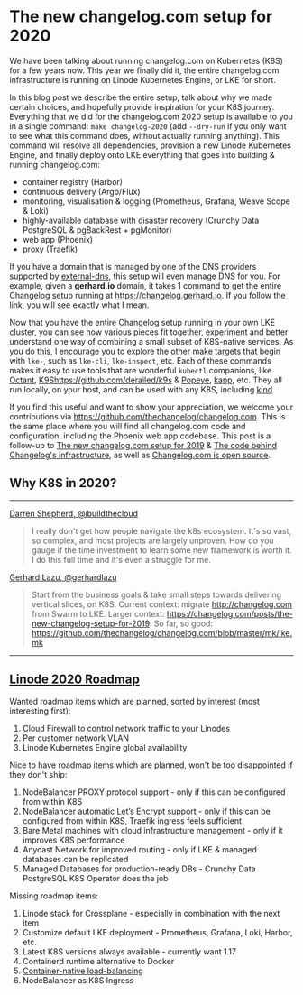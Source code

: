 # The new changelog.com setup for 2020

We have been talking about running changelog.com on Kubernetes (K8S) for a few years now.
This year we finally did it, the entire changelog.com infrastructure is running on Linode Kubernetes Engine, or LKE for short.

In this blog post we describe the entire setup, talk about why we made certain choices, and hopefully provide inspiration for your K8S journey.
Everything that we did for the changelog.com 2020 setup is available to you in a single command: `make changelog-2020` (add `--dry-run` if you only want to see what this command does, without actually running anything).
This command will resolve all dependencies, provision a new Linode Kubernetes Engine, and finally deploy onto LKE everything that goes into building & running changelog.com:

* container registry (Harbor)
* continuous delivery (Argo/Flux)
* monitoring, visualisation & logging (Prometheus, Grafana, Weave Scope & Loki)
* highly-available database with disaster recovery (Crunchy Data PostgreSQL & pgBackRest + pgMonitor)
* web app (Phoenix)
* proxy (Traefik)

If you have a domain that is managed by one of the DNS providers supported by [external-dns](https://github.com/kubernetes-sigs/external-dns), this setup will even manage DNS for you.
For example, given a **gerhard.io** domain, it takes 1 command to get the entire Changelog setup running at https://changelog.gerhard.io.
If you follow the link, you will see exactly what I mean.

Now that you have the entire Changelog setup running in your own LKE cluster, you can see how various pieces fit together, experiment and better understand one way of combining a small subset of K8S-native services.
As you do this, I encourage you to explore the other make targets that begin with `lke-`, such as `lke-cli`, `lke-inspect`, etc.
Each of these commands makes it easy to use tools that are wonderful `kubectl` companions, like [Octant](https://octant.dev/), [K9S]()https://github.com/derailed/k9s & [Popeye](https://github.com/derailed/popeye), [kapp](https://get-kapp.io/), etc.
They all run locally, on your host, and can be used with any K8S, including [kind](https://kind.sigs.k8s.io/).

If you find this useful and want to show your appreciation, we welcome your contributions via https://github.com/thechangelog/changelog.com.
This is the same place where you will find all changelog.com code and configuration, including the Phoenix web app codebase.
This post is a follow-up to [The new changelog.com setup for 2019](https://changelog.com/posts/the-new-changelog-setup-for-2019) & [The code behind Changelog's infrastructure](https://changelog.com/posts/the-code-behind-changelog-infrastructure), 
as well as [Changelog.com is open source](https://changelog.com/posts/changelog-is-open-source).

## Why K8S in 2020?

---

[Darren Shepherd, @ibuildthecloud](https://twitter.com/ibuildthecloud/status/1212216198596661248)
> I really don't get how people navigate the k8s ecosystem.
> It's so vast, so complex, and most projects are largely unproven.
> How do you gauge if the time investment to learn some new framework is worth it.
> I do this full time and it's even a struggle for me.

[Gerhard Lazu, @gerhardlazu](https://twitter.com/gerhardlazu/status/1212398935366668288?s=20)
> Start from the business goals & take small steps towards delivering vertical slices, on K8S.
> Current context: migrate http://changelog.com from Swarm to LKE.
> Larger context: https://changelog.com/posts/the-new-changelog-setup-for-2019.
> So far, so good: https://github.com/thechangelog/changelog.com/blob/master/mk/lke.mk

---

## [Linode 2020 Roadmap](https://www.linode.com/2019/12/30/2019-a-year-in-review)

Wanted roadmap items which are planned, sorted by interest (most interesting first):

1. Cloud Firewall to control network traffic to your Linodes
1. Per customer network VLAN
1. Linode Kubernetes Engine global availability

Nice to have roadmap items which are planned, won't be too disappointed if they don't ship:

1. NodeBalancer PROXY protocol support - only if this can be configured from within K8S
1. NodeBalancer automatic Let’s Encrypt support - only if this can be configured from within K8S, Traefik ingress feels sufficient
1. Bare Metal machines with cloud infrastructure management - only if it improves K8S performance
1. Anycast Network for improved routing - only if LKE & managed databases can be replicated
1. Managed Databases for production-ready DBs - Crunchy Data PostgreSQL K8S Operator does the job

Missing roadmap items:

1. Linode stack for Crossplane - especially in combination with the next item
1. Customize default LKE deployment - Prometheus, Grafana, Loki, Harbor, etc.
1. Latest K8S versions always available - currently want 1.17
1. Containerd runtime alternative to Docker
1. [Container-native load-balancing](https://cloud.google.com/kubernetes-engine/docs/how-to/container-native-load-balancing)
1. NodeBalancer as K8S Ingress
